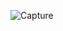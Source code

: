 ![Capture](https://github.com/JuliansGHUB1/ScheduleAppProj/assets/107665002/d189c266-a4f7-4e61-a131-4da4e76a724d)

